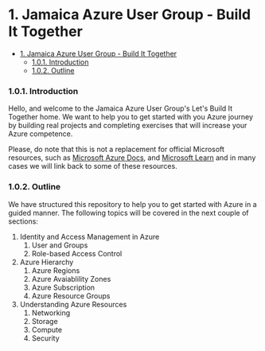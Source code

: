 # 1. Jamaica Azure User Group - Build It Together

- [1. Jamaica Azure User Group - Build It Together](#1-jamaica-azure-user-group---build-it-together)
    - [1.0.1. Introduction](#101-introduction)
    - [1.0.2. Outline](#102-outline)

### 1.0.1. Introduction

Hello, and welcome to the Jamaica Azure User Group's Let's Build It Together home. We want to help you to get started with you Azure journey by building real projects and completing exercises that will increase your Azure competence. 

Please, do note that this is not a replacement for official Microsoft resources, such as [Microsoft Azure Docs](https://docs.microsoft.com/en-us/azure/), and [Microsoft Learn](https://docs.microsoft.com/en-us/learn/) and in many cases we will link back to some of these resources.

### 1.0.2. Outline

We have structured this repository to help you to get started with Azure in a guided manner. The following topics will be covered in the next couple of sections:

1. Identity and Access Management in Azure
   1. User and Groups
   2. Role-based Access Control
2. Azure Hierarchy
   1. Azure Regions
   2. Azure Avaiablility Zones
   3. Azure Subscription
   4. Azure Resource Groups
3. Understanding Azure Resources
   1. Networking
   2. Storage
   3. Compute
   4. Security
